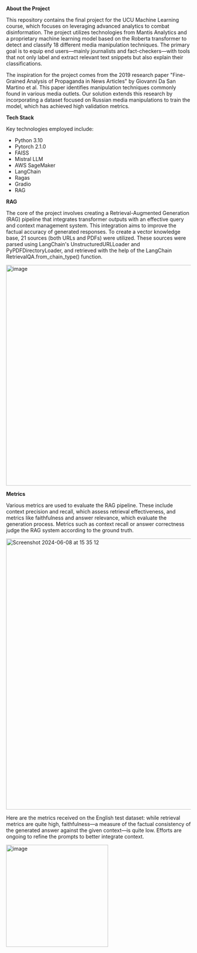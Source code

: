 **About the Project**

This repository contains the final project for the UCU Machine Learning course, which focuses on leveraging advanced analytics to combat disinformation. The project utilizes technologies from Mantis Analytics and a proprietary machine learning model based on the Roberta transformer to detect and classify 18 different media manipulation techniques. The primary goal is to equip end users—mainly journalists and fact-checkers—with tools that not only label and extract relevant text snippets but also explain their classifications.

The inspiration for the project comes from the 2019 research paper "Fine-Grained Analysis of Propaganda in News Articles" by Giovanni Da San Martino et al. This paper identifies manipulation techniques commonly found in various media outlets. Our solution extends this research by incorporating a dataset focused on Russian media manipulations to train the model, which has achieved high validation metrics.

**Tech Stack**

Key technologies employed include:

- Python 3.10
- Pytorch 2.1.0
- FAISS
- Mistral LLM
- AWS SageMaker
- LangChain
- Ragas
- Gradio
- RAG

**RAG**

The core of the project involves creating a Retrieval-Augmented Generation (RAG) pipeline that integrates transformer outputs with an effective query and context management system. This integration aims to improve the factual accuracy of generated responses. To create a vector knowledge base, 21 sources (both URLs and PDFs) were utilized. These sources were parsed using LangChain's UnstructuredURLLoader and PyPDFDirectoryLoader, and retrieved with the help of the LangChain RetrievalQA.from_chain_type() function.

<img width="601" alt="image" src="https://github.com/bohuslavska/UCU_ML_Course/assets/94128854/263640f8-db43-47fb-82cd-906ecbb9565b">

**Metrics**

Various metrics are used to evaluate the RAG pipeline. These include context precision and recall, which assess retrieval effectiveness, and metrics like faithfulness and answer relevance, which evaluate the generation process. Metrics such as context recall or answer correctness judge the RAG system according to the ground truth. 

<img width="738" alt="Screenshot 2024-06-08 at 15 35 12" src="https://github.com/bohuslavska/UCU_ML_Course/assets/94128854/e3389517-a83d-40ee-bd50-b79c079dfb5c">

Here are the metrics received on the English test dataset: while retrieval metrics are quite high, faithfulness—a measure of the factual consistency of the generated answer against the given context—is quite low. Efforts are ongoing to refine the prompts to better integrate context.

<img width="278" alt="image" src="https://github.com/bohuslavska/UCU_ML_Course/assets/94128854/66999dbd-bf0c-403f-aa72-9f46ea8de922">

